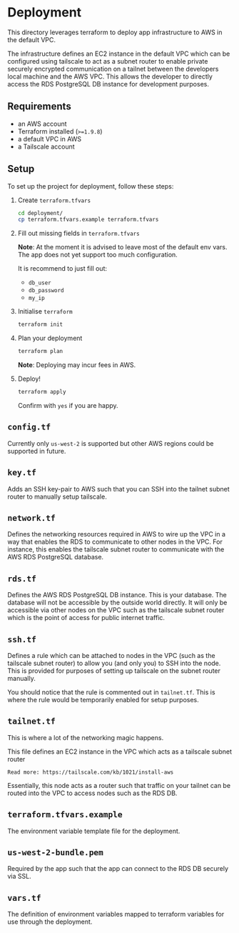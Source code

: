 # Deployment

This directory leverages terraform to deploy app infrastructure to AWS in the default VPC.

The infrastructure defines an EC2 instance in the default VPC which can be configured using tailscale
to act as a subnet router to enable private securely encrypted communication on a tailnet between the 
developers local machine and the AWS VPC. This allows the developer to directly access the RDS 
PostgreSQL DB instance for development purposes.

## Requirements

- an AWS account
- Terraform installed (`>=1.9.8`)
- a default VPC in AWS
- a Tailscale account

## Setup

To set up the project for deployment, follow these steps:

1. Create `terraform.tfvars`

    ```bash
    cd deployment/
    cp terraform.tfvars.example terraform.tfvars
    ```

2. Fill out missing fields in `terraform.tfvars`

    **Note**: At the moment it is advised to leave most of the default env vars. The app
    does not yet support too much configuration. 

    It is recommend to just fill out:
    - `db_user`
    - `db_password`
    - `my_ip`

3. Initialise `terraform`

    ```bash
    terraform init
    ```

4. Plan your deployment

    ```bash
    terraform plan
    ```

    **Note**: Deploying may incur fees in AWS.

5. Deploy!

    ```bash
    terraform apply
    ```

    Confirm with `yes` if you are happy.

## `config.tf`

Currently only `us-west-2` is supported but other AWS regions could be supported in future.

## `key.tf`

Adds an SSH key-pair to AWS such that you can SSH into the tailnet subnet router to manually 
setup tailscale.

## `network.tf`

Defines the networking resources required in AWS to wire up the VPC in a way that enables
the RDS to communicate to other nodes in the VPC. For instance, this enables the tailscale 
subnet router to communicate with the AWS RDS PostgreSQL database.

## `rds.tf`

Defines the AWS RDS PostgreSQL DB instance. This is your database. The database will not be 
accessible by the outside world directly. It will only be accessible via other nodes on the 
VPC such as the tailscale subnet router which is the point of access for public internet traffic.

## `ssh.tf`

Defines a rule which can be attached to nodes in the VPC (such as the tailscale subnet router) to 
allow you (and only you) to SSH into the node. This is provided for purposes of setting up tailscale 
on the subnet router manually.

You should notice that the rule is commented out in `tailnet.tf`. This is where the rule would be temporarily 
enabled for setup purposes.

## `tailnet.tf`

This is where a lot of the networking magic happens.

This file defines an EC2 instance in the VPC which acts as a tailscale subnet router

    Read more: https://tailscale.com/kb/1021/install-aws

Essentially, this node acts as a router such that traffic on your tailnet can be routed into the VPC to access nodes such as the RDS DB.

## `terraform.tfvars.example`

The environment variable template file for the deployment.

## `us-west-2-bundle.pem`

Required by the app such that the app can connect to the RDS DB securely via SSL.

## `vars.tf`

The definition of environment variables mapped to terraform variables for use through the deployment.
